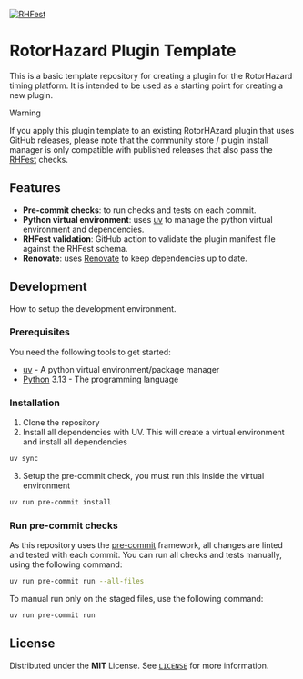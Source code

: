 <!-- PLUGIN BADGES -->
[![RHFest][rhfest-shield]][rhfest-url]

# RotorHazard Plugin Template

This is a basic template repository for creating a plugin for the RotorHazard timing platform. It is intended to be used as a starting point for creating a new plugin.

> [!WARNING]
> If you apply this plugin template to an existing RotorHAzard plugin that uses GitHub releases, please note that the community store / plugin install manager is only compatible with published releases that also pass the [RHFest](https://github.com/dutchdronesquad/rhfest-action) checks.

## Features

- **Pre-commit checks**: to run checks and tests on each commit.
- **Python virtual environment**: uses [uv] to manage the python virtual environment and dependencies.
- **RHFest validation**: GitHub action to validate the plugin manifest file against the RHFest schema.
- **Renovate**: uses [Renovate](https://docs.renovatebot.com/) to keep dependencies up to date.

## Development

How to setup the development environment.

### Prerequisites

You need the following tools to get started:

- [uv] - A python virtual environment/package manager
- [Python] 3.13 - The programming language

### Installation

1. Clone the repository
2. Install all dependencies with UV. This will create a virtual environment and install all dependencies

```bash
uv sync
```

3. Setup the pre-commit check, you must run this inside the virtual environment

```bash
uv run pre-commit install
```

### Run pre-commit checks

As this repository uses the [pre-commit][pre-commit] framework, all changes
are linted and tested with each commit. You can run all checks and tests
manually, using the following command:

```bash
uv run pre-commit run --all-files
```

To manual run only on the staged files, use the following command:

```bash
uv run pre-commit run
```

## License

Distributed under the **MIT** License. See [`LICENSE`](LICENSE) for more information.

<!-- LINK -->
[uv]: https://docs.astral.sh/uv/
[Python]: https://www.python.org/
[pre-commit]: https://pre-commit.com/

[rhfest-shield]: https://github.com/dutchdronesquad/rh-plugin-template/actions/workflows/rhfest.yaml/badge.svg
[rhfest-url]: https://github.com/dutchdronesquad/rh-plugin-template/actions/workflows/rhfest.yaml
